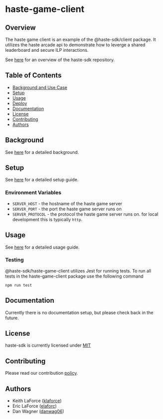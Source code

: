 # haste-game-client

## Overview

The haste game client is an example of the @haste-sdk/client package. It utilizes the haste arcade api to demonstrate how to leverge a shared leaderboard and secure ILP interactions.

See [here](https://github.com/playhaste/haste-sdk/blob/main/README.md) for an overview of the haste-sdk repository.

<Add deploy badge here>

## Table of Contents

- [Background and Use Case](#background)
- [Setup](#setup)
- [Usage](#usage)
- [Deploy](#deploy)
- [Documentation](#documentation)
- [License](#license)
- [Contributing](#contributing)
- [Authors](#authors)

## Background

See [here](https://github.com/playhaste/haste-sdk/blob/main/README.md#Background) for a detailed background.

## Setup

See [here](https://github.com/playhaste/haste-sdk/blob/main/README.md#Setup) for a detailed setup guide.

### Environment Variables

- `SERVER_HOST` - the hostname of the haste game server
- `SERVER_PORT` - the port the haste game server runs on
- `SERVER_PROTOCOL` - the protocol the haste game server runs on. for local development this is typically `http`.

## Usage

See [here](https://github.com/playhaste/haste-sdk/blob/main/README.md#Usage) for a detailed usage guide.

### Testing

@haste-sdk/haste-game-client utilizes Jest for running tests. To run all tests in the haste-game-client package use the following command

`npm run test`

## Documentation

Currently there is no documentation setup, but please check back in the future.

## License

haste-sdk is currently licensed under [MIT](https://github.com/playhaste/haste-sdk/blob/main/LICENSE)

## Contributing

Please read our contribution [policy](https://github.com/playhaste/haste-sdk/blob/main/CONTRIBUTING.md).

## Authors

- Keith LaForce ([klaforce](https://github.com/klaforce/))
- Eric LaForce ([elaforc](https://github.com/elaforc/))
- Dan Wagner ([danwag06](https://github.com/danwag06))
